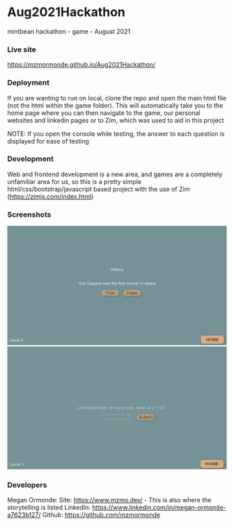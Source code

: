 # Aug2021Hackathon
mintbean hackathon - game - August 2021

### Live site

https://mzmormonde.github.io/Aug2021Hackathon/

### Deployment

If you are wanting to run on local, clone the repo and open the main html file (not the html within the game folder). 
This will automatically take you to the home page where you can then navigate to the game, our personal websites and linkedin pages
or to Zim, which was used to aid in this project

NOTE: If you open the console while testing, the answer to each question is displayed for ease of testing

### Development

Web and frontend development is a new area, and games are a completely unfamiliar area for us, so this is a pretty simple
html/css/bootstrap/javascript based project with the use of Zim (https://zimjs.com/index.html)

### Screenshots
![Level 4](Images/Picture2.png)
![Top of Home Page](Images/Picture1.png)

### Developers

Megan Ormonde: 
Site: https://www.mzmo.dev/ - This is also where the storytelling is listed
LinkedIn: https://www.linkedin.com/in/megan-ormonde-a7623b127/
Github: https://github.com/mzmormonde

